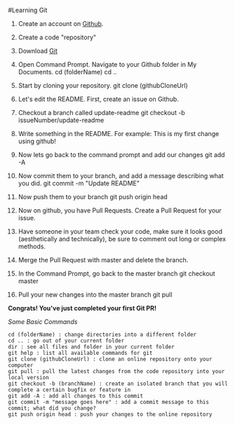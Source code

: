 #Learning Git

1. Create an account on [Github](http://www.github.com).

2. Create a code "repository"

3. Download [Git](http://www.git-scm.com)

4. Open Command Prompt.  Navigate to your Github folder in My Documents.
    cd (folderName)
    cd ..

4. Start by cloning your repository.
    git clone (githubCloneUrl)

6. Let's edit the README. First, create an issue on Github.

7. Checkout a branch called update-readme
    git checkout -b issueNumber/update-readme

8. Write something in the README. For example:
    This is my first change using github!

9. Now lets go back to the command prompt and add our changes
    git add -A

10. Now commit them to your branch, and add a message describing what you did.
    git commit -m "Update README"

11. Now push them to your branch
    git push origin head

12. Now on github, you have Pull Requests. Create a Pull Request for your issue.

13. Have someone in your team check your code, make sure it looks good (aesthetically and technically), be sure to comment out long or complex methods.

14. Merge the Pull Request with master and delete the branch.

15. In the Command Prompt, go back to the master branch
    git checkout master

16. Pull your new changes into the master branch
    git pull

**Congrats! You've just completed your first Git PR!**

*Some Basic Commands*

    cd (folderName) : change directories into a different folder
    cd .. : go out of your current folder
    dir : see all files and folder in your current folder
    git help : list all available commands for git
    git clone (githubCloneUrl) : clone an online repository onto your computer
    git pull : pull the latest changes from the code repository into your local version
    git checkout -b (branchName) : create an isolated branch that you will complete a certain bugfix or feature in
    git add -A : add all changes to this commit
    git commit -m "message goes here" : add a commit message to this commit; what did you change?
    git push origin head : push your changes to the online repository